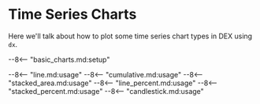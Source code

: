 # Time Series Charts

Here we'll talk about how to plot some time series chart types in DEX using `dx`.

--8<-- "basic_charts.md:setup"

--8<-- "line.md:usage"
--8<-- "cumulative.md:usage"
--8<-- "stacked_area.md:usage"
--8<-- "line_percent.md:usage"
--8<-- "stacked_percent.md:usage"
--8<-- "candlestick.md:usage"